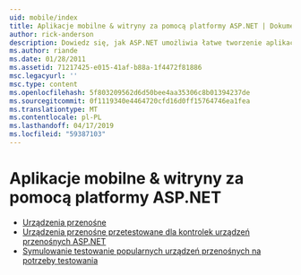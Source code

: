 ```yaml
---
uid: mobile/index
title: Aplikacje mobilne & witryny za pomocą platformy ASP.NET | Dokumentacja firmy Microsoft
author: rick-anderson
description: Dowiedz się, jak ASP.NET umożliwia łatwe tworzenie aplikacji sieci Web dla urządzeń przenośnych
ms.author: riande
ms.date: 01/28/2011
ms.assetid: 71217425-e015-41af-b88a-1f4472f81886
msc.legacyurl: ''
msc.type: content
ms.openlocfilehash: 5f803209562d6d50bee4aa35306c8b01394237de
ms.sourcegitcommit: 0f1119340e4464720cfd16d0ff15764746ea1fea
ms.translationtype: MT
ms.contentlocale: pl-PL
ms.lasthandoff: 04/17/2019
ms.locfileid: "59387103"
---
```

# <a name="mobile-apps--sites-with-aspnet"></a>Aplikacje mobilne & witryny za pomocą platformy ASP.NET

- [Urządzenia przenośne](overview.md)
- [Urządzenia przenośne przetestowane dla kontrolek urządzeń przenośnych ASP.NET](tested-devices.md)
- [Symulowanie testowanie popularnych urządzeń przenośnych na potrzeby testowania](device-simulators.md)
